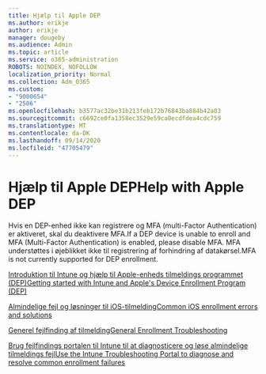 ```yaml
---
title: Hjælp til Apple DEP
ms.author: erikje
author: erikje
manager: dougeby
ms.audience: Admin
ms.topic: article
ms.service: o365-administration
ROBOTS: NOINDEX, NOFOLLOW
localization_priority: Normal
ms.collection: Adm_O365
ms.custom:
- "9000654"
- "2506"
ms.openlocfilehash: b3577ac32be31b213feb172b76843ba884b42a03
ms.sourcegitcommit: c6692ce0fa1358ec3529e59ca0ecdfdea4cdc759
ms.translationtype: MT
ms.contentlocale: da-DK
ms.lasthandoff: 09/14/2020
ms.locfileid: "47705479"
---
```

# <a name="help-with-apple-dep"></a><span data-ttu-id="af545-102">Hjælp til Apple DEP</span><span class="sxs-lookup"><span data-stu-id="af545-102">Help with Apple DEP</span></span>

<span data-ttu-id="af545-103">Hvis en DEP-enhed ikke kan registrere og MFA (multi-Factor Authentication) er aktiveret, skal du deaktivere MFA.</span><span class="sxs-lookup"><span data-stu-id="af545-103">If a DEP device is unable to enroll and MFA (Multi-Factor Authentication) is enabled, please disable MFA.</span></span> <span data-ttu-id="af545-104">MFA understøttes i øjeblikket ikke til registrering af forhindring af datakørsel.</span><span class="sxs-lookup"><span data-stu-id="af545-104">MFA is not currently supported for DEP enrollment.</span></span>

[<span data-ttu-id="af545-105">Introduktion til Intune og hjælp til Apple-enheds tilmeldings programmet (DEP)</span><span class="sxs-lookup"><span data-stu-id="af545-105">Getting started with Intune and Apple's Device Enrollment Program (DEP)</span></span>](https://docs.microsoft.com/intune/enrollment/device-enrollment-program-enroll-ios)

[<span data-ttu-id="af545-106">Almindelige fejl og løsninger til iOS-tilmelding</span><span class="sxs-lookup"><span data-stu-id="af545-106">Common iOS enrollment errors and solutions</span></span>](https://docs.microsoft.com/intune/enrollment/troubleshoot-ios-enrollment-errors)

[<span data-ttu-id="af545-107">Generel fejlfinding af tilmelding</span><span class="sxs-lookup"><span data-stu-id="af545-107">General Enrollment Troubleshooting</span></span>](https://docs.microsoft.com/intune/enrollment/troubleshoot-device-enrollment-in-intune)

[<span data-ttu-id="af545-108">Brug fejlfindings portalen til Intune til at diagnosticere og løse almindelige tilmeldings fejl</span><span class="sxs-lookup"><span data-stu-id="af545-108">Use the Intune Troubleshooting Portal to diagnose and resolve common enrollment failures</span></span>](https://docs.microsoft.com/intune/fundamentals/help-desk-operators)


